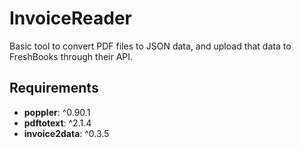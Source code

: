 # InvoiceReader

Basic tool to convert PDF files to JSON data, and upload that data to FreshBooks through their API.

## Requirements

* **poppler**: ^0.90.1
* **pdftotext**: ^2.1.4
* **invoice2data**: ^0.3.5